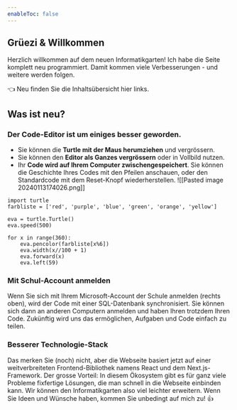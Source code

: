 ```yaml
---
enableToc: false
---
```

## Grüezi & Willkommen

Herzlich willkommen auf dem neuen Informatikgarten! Ich habe die Seite komplett neu programmiert. Damit kommen viele Verbesserungen - und weitere werden folgen.

👈 Neu finden Sie die Inhaltsübersicht hier links.

## Was ist neu?

### Der Code-Editor ist um einiges besser geworden. 
- Sie können die **Turtle mit der Maus herumziehen** und vergrössern.
- Sie können den **Editor als Ganzes vergrössern** oder in Vollbild nutzen.
- Ihr **Code wird auf Ihrem Computer zwischengespeichert**. Sie können die Geschichte Ihres Codes mit den Pfeilen anschauen, oder den Standardcode mit dem Reset-Knopf wiederherstellen.
	![[Pasted image 20240113174026.png]]

```turtle
import turtle
farbliste = ['red', 'purple', 'blue', 'green', 'orange', 'yellow']

eva = turtle.Turtle()
eva.speed(500)

for x in range(360):
    eva.pencolor(farbliste[x%6])
    eva.width(x//100 + 1)
    eva.forward(x)
    eva.left(59)
```

### Mit Schul-Account anmelden
Wenn Sie sich mit Ihrem Microsoft-Account der Schule anmelden (rechts oben), wird der Code mit einer SQL-Datenbank synchronisiert. Sie können sich dann an anderen Computern anmelden und haben Ihren trotzdem Ihren Code. Zukünftig wird uns das ermöglichen, Aufgaben und Code einfach zu teilen.

### Besserer Technologie-Stack
Das merken Sie (noch) nicht, aber die Webseite basiert jetzt auf einer weitverbreiteten Frontend-Bibliothek namens React und dem Next.js-Framework. Der grosse Vorteil: In diesem Ökosystem gibt es für ganz viele Probleme fixfertige Lösungen, die man schnell in die Webseite einbinden kann. Wir können den Informatikgarten also viel leichter erweitern. Wenn Sie Ideen und Wünsche haben, kommen Sie unbedingt auf mich zu! 👍